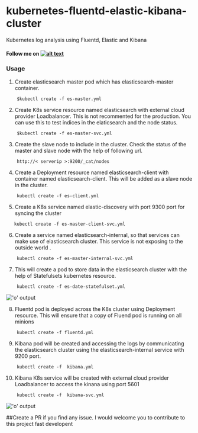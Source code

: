 # kubernetes-fluentd-elastic-kibana-cluster
Kubernetes log analysis using Fluentd, Elastic and Kibana


#### Follow me on [![alt text][1.1]][1]

### Usage

1. Create elasticsearch master pod which has elasticsearch-master container.

```
    $kubectl create -f es-master.yml
```

2. Create K8s service resource named elasticsearch with external cloud provider Loadbalancer. This is not recommented for the production. You can use this to test indices in the elaticsearch and the node status.  

```
    $kubectl create -f es-master-svc.yml
```

3. Create the slave node to include in the cluster. Check the status of the master and slave node with the help of following url.

```
    http://< serverip >:9200/_cat/nodes
```


4. Create a Deployment resource named elasticsearch-client with container named elasticsearch-client. This will be added as a slave node
   in the cluster. 

```
    kubectl create -f es-client.yml
```

5. Create a K8s service named elastic-discovery with port 9300 port for syncing the cluster 

```
   kubectl create -f es-master-client-svc.yml
```

6. Create a service named elasticsearch-internal, so that services can make use of elasticsearch cluster. This service is not exposing to the outside world .

```
    kubectl create -f es-master-internal-svc.yml
```

 7. This will create a pod to store data in the elasticsearch cluster with the help of Statefulsets kubernetes resource. 
 
```
    kubectl create -f es-date-statefulset.yml
```
    
    
 !['o' output](http://i.imgur.com/WjMNfy0.png)


8. Fluentd pod is deployed across the K8s cluster using Deployment resource. This will ensure that a copy of Fluend pod is running on all minions

```
    kubectl create -f fluentd.yml
```

9.  Kibana pod will be created and accessing the logs by communicating the elasticsearch cluster using the elasticsearch-internal service with 9200 port.

```
    kubectl create -f  kibana.yml 
 ``` 
 
 10. Kibana K8s service will be created with external cloud provider Loadbalancer to access the kinana using port 5601

```
    kubectl create -f  kibana-svc.yml 
 ``` 

!['o' output](http://i.imgur.com/CcptHnN.png)



[1.1]: http://i.imgur.com/tXSoThF.png (twitter icon with padding)
[1]: http://www.twitter.com/rahulkrishnanra


##Create a PR if you find any issue. I would welcome you to contribute to this project fast developent 
